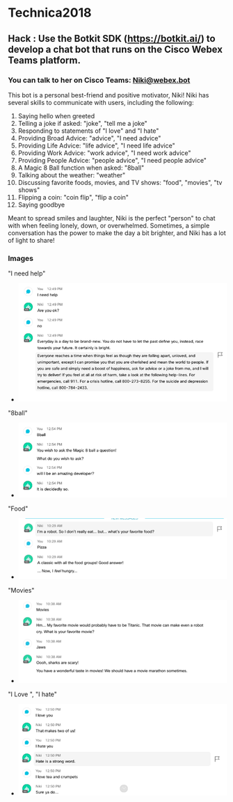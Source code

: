 # Technica2018


## Hack : Use the Botkit SDK (https://botkit.ai/) to develop a chat bot that runs on the Cisco Webex Teams platform.

### You can talk to her on Cisco Teams: Niki@webex.bot

This bot is a personal best-friend and positive motivator, Niki! Niki has several skills to communicate with users, including the following:

1. Saying hello when greeted
2. Telling a joke if asked: "joke", "tell me a joke"
3. Responding to statements of "I love" and "I hate"
4. Providing Broad Advice: "advice", "I need advice"
5. Providing Life Advice: "life advice", "I need life advice"
6. Providing Work Advice: "work advice", "I need work advice"
7. Providing People Advice: "people advice", "I need people advice"
8. A Magic 8 Ball function when asked: "8ball"
9. Talking about the weather: "weather"
10. Discussing favorite foods, movies, and TV shows: "food", "movies", "tv shows"
11. Flipping a coin: "coin flip", "flip a coin"
12. Saying goodbye

Meant to spread smiles and laughter, Niki is the perfect "person" to chat with when feeling lonely, down, or overwhelmed. Sometimes, a simple conversation has the power to make the day a bit brighter, and Niki has a lot of light to share!

### Images

"I need help"
* ![alt text](./images/help.png "Help")

"8ball"
* ![alt text](./images/8ball.png "8Ball")

"Food"
* ![alt text](./images/food.png "Food")

"Movies"
* ![alt text](./images/movies.png "Movies")

"I Love ", "I hate"
* ![alt text](./images/lovehate.png "Love and Hate")
